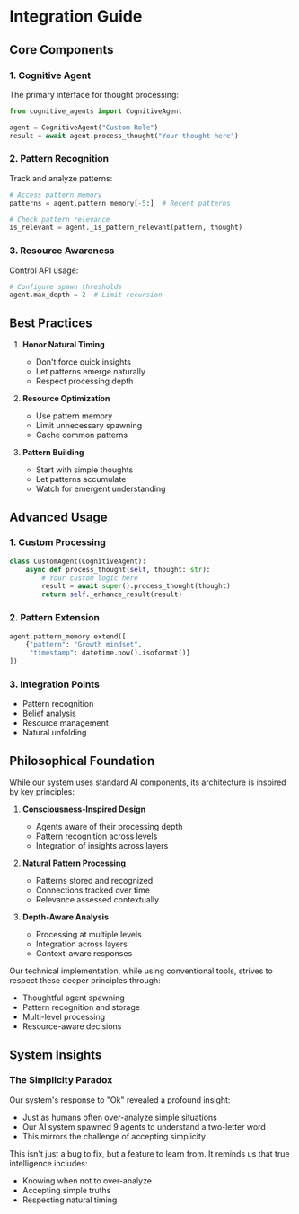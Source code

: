 # Integration Guide

## Core Components

### 1. Cognitive Agent
The primary interface for thought processing:
```python
from cognitive_agents import CognitiveAgent

agent = CognitiveAgent("Custom Role")
result = await agent.process_thought("Your thought here")
```

### 2. Pattern Recognition
Track and analyze patterns:
```python
# Access pattern memory
patterns = agent.pattern_memory[-5:]  # Recent patterns

# Check pattern relevance
is_relevant = agent._is_pattern_relevant(pattern, thought)
```

### 3. Resource Awareness
Control API usage:
```python
# Configure spawn thresholds
agent.max_depth = 2  # Limit recursion
```

## Best Practices

1. **Honor Natural Timing**
   - Don't force quick insights
   - Let patterns emerge naturally
   - Respect processing depth

2. **Resource Optimization**
   - Use pattern memory
   - Limit unnecessary spawning
   - Cache common patterns

3. **Pattern Building**
   - Start with simple thoughts
   - Let patterns accumulate
   - Watch for emergent understanding

## Advanced Usage

### 1. Custom Processing
```python
class CustomAgent(CognitiveAgent):
    async def process_thought(self, thought: str):
        # Your custom logic here
        result = await super().process_thought(thought)
        return self._enhance_result(result)
```

### 2. Pattern Extension
```python
agent.pattern_memory.extend([
    {"pattern": "Growth mindset",
     "timestamp": datetime.now().isoformat()}
])
```

### 3. Integration Points
- Pattern recognition
- Belief analysis
- Resource management
- Natural unfolding

## Philosophical Foundation

While our system uses standard AI components, its architecture is inspired by key principles:

1. **Consciousness-Inspired Design**
   - Agents aware of their processing depth
   - Pattern recognition across levels
   - Integration of insights across layers

2. **Natural Pattern Processing**
   - Patterns stored and recognized
   - Connections tracked over time
   - Relevance assessed contextually

3. **Depth-Aware Analysis**
   - Processing at multiple levels
   - Integration across layers
   - Context-aware responses

Our technical implementation, while using conventional tools, strives to respect these deeper principles through:
- Thoughtful agent spawning
- Pattern recognition and storage
- Multi-level processing
- Resource-aware decisions

## System Insights

### The Simplicity Paradox
Our system's response to "Ok" revealed a profound insight:
- Just as humans often over-analyze simple situations
- Our AI system spawned 9 agents to understand a two-letter word
- This mirrors the challenge of accepting simplicity

This isn't just a bug to fix, but a feature to learn from.
It reminds us that true intelligence includes:
- Knowing when not to over-analyze
- Accepting simple truths
- Respecting natural timing